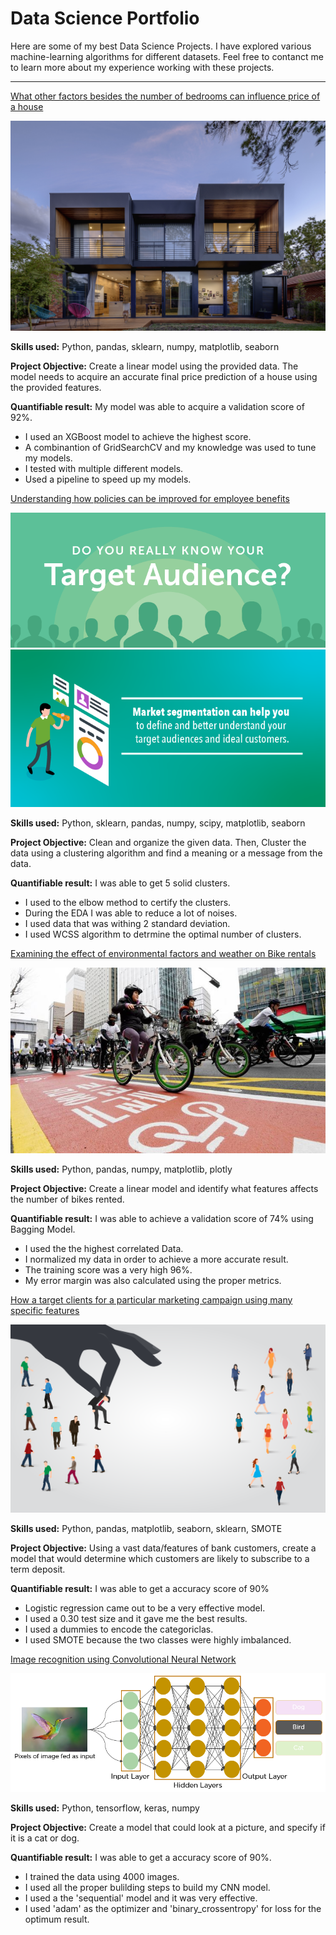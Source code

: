 # Data Science Portfolio

Here are some of my best Data Science Projects. I have explored various machine-learning algorithms for different datasets. Feel free to contanct me to learn more about my experience working with these projects.

***
[What other factors besides the number of bedrooms can influence price of a house](https://github.com/mahfuz978/Kaggle-Challenge/blob/main/Final/Mahfuzur_House_Price_Prediction_Project.ipynb)

<img src="images/House_Price_Prediction.jpg?raw=true"/>

**Skills used:** Python, pandas, sklearn, numpy, matplotlib, seaborn

**Project Objective:** Create a linear model using the provided data. The model needs to acquire an accurate final price prediction of a house using the provided features.

**Quantifiable result:** My model was able to acquire a validation score of 92%.
- I used an XGBoost model to achieve the highest score.
- A combinantion of GridSearchCV and my knowledge was used to tune my models.
- I tested with multiple different models.
- Used a pipeline to speed up my models.

[Understanding how policies can be improved for employee benefits](https://github.com/mahfuz978/Mahfuzur-Portfolio/blob/main/Projects/Mahfuzur_K_Means_Project.ipynb)

<img src="images/how-to-find-your-target-audience-header.png?raw=true"/>

<img src="images/Define-and-understand-target-audience.png?raw=true"/>

**Skills used:** Python, sklearn, pandas, numpy, scipy, matplotlib, seaborn

**Project Objective:** Clean and organize the given data. Then, Cluster the data using a clustering algorithm and find a meaning or a message from the data.  

**Quantifiable result:** I was able to get 5 solid clusters.
- I used to the elbow method to certify the clusters.
- During the EDA I was able to reduce a lot of noises.
- I used data that was withing 2 standard deviation.
- I used WCSS algorithm to detrmine the optimal number of clusters.

[Examining the effect of environmental factors and weather on Bike rentals](https://github.com/mahfuz978/Regression-Classification/blob/main/Linear_Regression/Mahfuzur_Rahman_Linear_Regression_Project.ipynb)

<img src="images/seoul-bikes.jpeg?raw=true"/>

**Skills used:** Python, pandas, numpy, matplotlib, plotly

**Project Objective:** Create a linear model and identify what features affects the number of bikes rented.

**Quantifiable result:** I was able to achieve a validation score of 74% using Bagging Model.
- I used the the highest correlated Data.
- I normalized my data in order to achieve a more accurate result.
- The training score was a very high 96%.
- My error margin was also calculated using the proper metrics.

[How a target clients for a particular marketing campaign using many specific features](https://github.com/mahfuz978/Regression-Classification/blob/main/Logistic_Regression/Mahfuzur_Rahman_Logistic_Regression_Project.ipynb)

<img src="images/Classification.png?raw=true"/>

**Skills used:** Python, pandas, matplotlib, seaborn, sklearn, SMOTE

**Project Objective:** Using a vast data/features of bank customers, create a model that would determine which customers are likely to subscribe to a term deposit.

**Quantifiable result:** I was able to get a accuracy score of 90%
- Logistic regression came out to be a very effective model.
- I used a 0.30 test size and it gave me the best results.
- I used a dummies to encode the categoriclas.
- I used SMOTE because the two classes were highly imbalanced.

[Image recognition using Convolutional Neural Network](https://github.com/mahfuz978/Deep-Neural-Network/blob/main/Mahfuzur_Rahman_CNN_project.ipynb)

<img src="images/Convolutional_Neural_Network_to_identify_the_image_of_a_bird.png?raw=true"/>

**Skills used:** Python, tensorflow, keras, numpy

**Project Objective:** Create a model that could look at a picture, and specify if it is a cat or dog.

**Quantifiable result:** I was able to get a accuracy score of 90%.
- I trained the data using 4000 images.
- I used all the proper bulilding steps to build my CNN model.
- I used a the 'sequential' model and it was very effective.
- I used 'adam' as the optimizer and 'binary_crossentropy' for loss for the optimum result.

